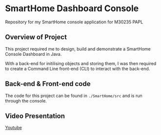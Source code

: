 # SmartHome Dashboard Console

Repository for my SmartHome console application for M30235 PAPL

## Overview of Project

This project required me to design, build and demonstrate a SmartHome Console Dashboard in Java.

With a back-end for initilising objects and storing them, I was then required to create a Command Line front-end (CLI) to interact with the back-end. 

## Back-end & Front-end code

The code for this project can be found in ```./SmartHome/src``` and is run through the console.

## Video Presentation

[Youtube](https://www.youtube.com/watch?v=az6jo-7xni4&feature=youtu.be)
